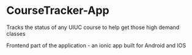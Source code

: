 # CourseTracker-App
Tracks the status of any UIUC course to help get those high demand classes

Frontend part of the application - an ionic app built for Android and IOS
